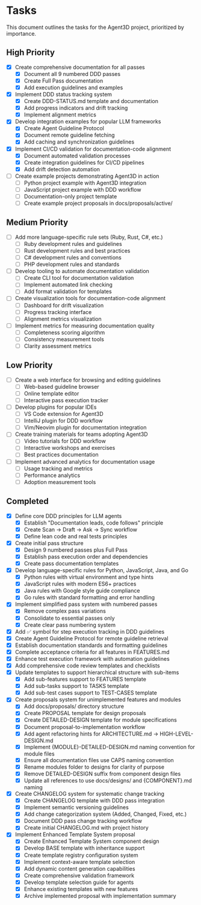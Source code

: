 # Tasks

This document outlines the tasks for the Agent3D project, prioritized by importance.

## High Priority

- [x] Create comprehensive documentation for all passes
  - [x] Document all 9 numbered DDD passes
  - [x] Create Full Pass documentation
  - [x] Add execution guidelines and examples
- [x] Implement DDD status tracking system
  - [x] Create DDD-STATUS.md template and documentation
  - [x] Add progress indicators and drift tracking
  - [x] Implement alignment metrics
- [x] Develop integration examples for popular LLM frameworks
  - [x] Create Agent Guideline Protocol
  - [x] Document remote guideline fetching
  - [x] Add caching and synchronization guidelines
- [x] Implement CI/CD validation for documentation-code alignment
  - [x] Document automated validation processes
  - [x] Create integration guidelines for CI/CD pipelines
  - [x] Add drift detection automation
- [ ] Create example projects demonstrating Agent3D in action
  - [ ] Python project example with Agent3D integration
  - [ ] JavaScript project example with DDD workflow
  - [ ] Documentation-only project template
  - [ ] Create example project proposals in docs/proposals/active/

## Medium Priority

- [ ] Add more language-specific rule sets (Ruby, Rust, C#, etc.)
  - [ ] Ruby development rules and guidelines
  - [ ] Rust development rules and best practices
  - [ ] C# development rules and conventions
  - [ ] PHP development rules and standards
- [ ] Develop tooling to automate documentation validation
  - [ ] Create CLI tool for documentation validation
  - [ ] Implement automated link checking
  - [ ] Add format validation for templates
- [ ] Create visualization tools for documentation-code alignment
  - [ ] Dashboard for drift visualization
  - [ ] Progress tracking interface
  - [ ] Alignment metrics visualization
- [ ] Implement metrics for measuring documentation quality
  - [ ] Completeness scoring algorithm
  - [ ] Consistency measurement tools
  - [ ] Clarity assessment metrics

## Low Priority

- [ ] Create a web interface for browsing and editing guidelines
  - [ ] Web-based guideline browser
  - [ ] Online template editor
  - [ ] Interactive pass execution tracker
- [ ] Develop plugins for popular IDEs
  - [ ] VS Code extension for Agent3D
  - [ ] IntelliJ plugin for DDD workflow
  - [ ] Vim/Neovim plugin for documentation integration
- [ ] Create training materials for teams adopting Agent3D
  - [ ] Video tutorials for DDD workflow
  - [ ] Interactive workshops and exercises
  - [ ] Best practices documentation
- [ ] Implement advanced analytics for documentation usage
  - [ ] Usage tracking and metrics
  - [ ] Performance analytics
  - [ ] Adoption measurement tools

## Completed

- [x] Define core DDD principles for LLM agents
  - [x] Establish "Documentation leads, code follows" principle
  - [x] Create Scan → Draft → Ask → Sync workflow
  - [x] Define lean code and real tests principles
- [x] Create initial pass structure
  - [x] Design 9 numbered passes plus Full Pass
  - [x] Establish pass execution order and dependencies
  - [x] Create pass documentation templates
- [x] Develop language-specific rules for Python, JavaScript, Java, and Go
  - [x] Python rules with virtual environment and type hints
  - [x] JavaScript rules with modern ES6+ practices
  - [x] Java rules with Google style guide compliance
  - [x] Go rules with standard formatting and error handling
- [x] Implement simplified pass system with numbered passes
  - [x] Remove complex pass variations
  - [x] Consolidate to essential passes only
  - [x] Create clear pass numbering system
- [x] Add ✅ symbol for step execution tracking in DDD guidelines
- [x] Create Agent Guideline Protocol for remote guideline retrieval
- [x] Establish documentation standards and formatting guidelines
- [x] Complete acceptance criteria for all features in FEATURES.md
- [x] Enhance test execution framework with automation guidelines
- [x] Add comprehensive code review templates and checklists
- [x] Update templates to support hierarchical structure with sub-items
  - [x] Add sub-features support to FEATURES template
  - [x] Add sub-tasks support to TASKS template
  - [x] Add sub-test cases support to TEST-CASES template
- [x] Create proposals system for unimplemented features and modules
  - [x] Add docs/proposals/ directory structure
  - [x] Create PROPOSAL template for design proposals
  - [x] Create DETAILED-DESIGN template for module specifications
  - [x] Document proposal-to-implementation workflow
  - [x] Add agent refactoring hints for ARCHITECTURE.md → HIGH-LEVEL-DESIGN.md
  - [x] Implement {MODULE}-DETAILED-DESIGN.md naming convention for module files
  - [x] Ensure all documentation files use CAPS naming convention
  - [x] Rename modules folder to designs for clarity of purpose
  - [x] Remove DETAILED-DESIGN suffix from component design files
  - [x] Update all references to use docs/designs/ and {COMPONENT}.md naming
- [x] Create CHANGELOG system for systematic change tracking
  - [x] Create CHANGELOG template with DDD pass integration
  - [x] Implement semantic versioning guidelines
  - [x] Add change categorization system (Added, Changed, Fixed, etc.)
  - [x] Document DDD pass change tracking workflow
  - [x] Create initial CHANGELOG.md with project history
- [x] Implement Enhanced Template System proposal
  - [x] Create Enhanced Template System component design
  - [x] Develop BASE template with inheritance support
  - [x] Create template registry configuration system
  - [x] Implement context-aware template selection
  - [x] Add dynamic content generation capabilities
  - [x] Create comprehensive validation framework
  - [x] Develop template selection guide for agents
  - [x] Enhance existing templates with new features
  - [x] Archive implemented proposal with implementation summary

